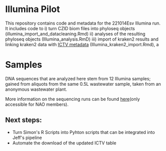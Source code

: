 # Illumina Pilot
This repository contains code and metadata for the 221014Esv Illumina run. It includes code to
i) turn CZID biom files into phyloseq objects (illumina_import_and_datacleaning.Rmd)
ii) analyses of the resulting phyloseq objects (Illumina_analysis.RmD)
iii) import of kraken2 results and linking kraken2 data with [ICTV metadata](https://ictv.global/vmr) (Illumina_kraken2_import.Rmd), a
# Samples
DNA sequences that are analyzed here stem from 12 Illumina samples; gained from aliquots from the same 0.5L wastewater sample, taken from an anonymous wastewater plant.

More information on the sequencing runs can be found [here](https://docs.google.com/document/d/1QiYgZGewYyg2gFzawYGRzTuMXbvwpJsTy27k3IrH3fQ/edit#)(only accessible for NAO members).

## Next steps:
 - Turn Simon's R Scripts into Pyhton scripts that can be integrated into Jeff's pipeline
 - Automate the download of the updated ICTV table

